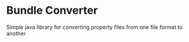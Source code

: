 # Bundle Converter
Simple java library for converting property files from one file format to another

